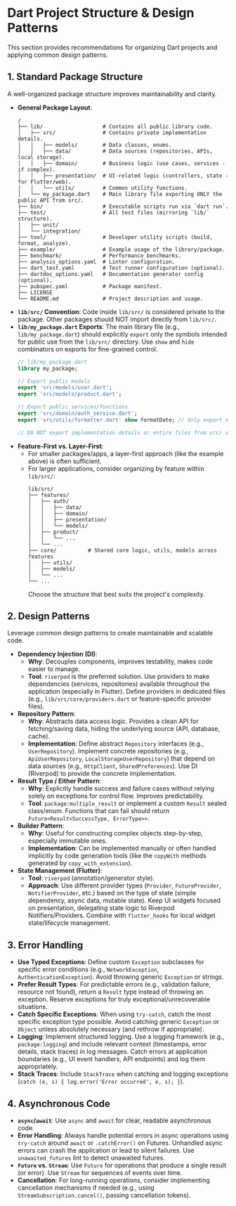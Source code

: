 # Dart Project Structure & Design Patterns

This section provides recommendations for organizing Dart projects and applying common design patterns.

## 1. Standard Package Structure

A well-organized package structure improves maintainability and clarity.

- **General Package Layout**:
  ```
  /
  ├── lib/                   # Contains all public library code.
  │   ├── src/               # Contains private implementation details.
  │   │   ├── models/        # Data classes, enums.
  │   │   ├── data/          # Data sources (repositories, APIs, local storage).
  │   │   ├── domain/        # Business logic (use cases, services - if complex).
  │   │   ├── presentation/  # UI-related logic (controllers, state - for Flutter/web).
  │   │   └── utils/         # Common utility functions.
  │   └── my_package.dart    # Main library file exporting ONLY the public API from src/.
  ├── bin/                   # Executable scripts run via `dart run`.
  ├── test/                  # All test files (mirroring `lib/` structure).
  │   ├── unit/
  │   └── integration/
  ├── tool/                  # Developer utility scripts (build, format, analyze).
  ├── example/               # Example usage of the library/package.
  ├── benchmark/             # Performance benchmarks.
  ├── analysis_options.yaml  # Linter configuration.
  ├── dart_test.yaml         # Test runner configuration (optional).
  ├── dartdoc_options.yaml   # Documentation generator config (optional).
  ├── pubspec.yaml           # Package manifest.
  ├── LICENSE
  └── README.md              # Project description and usage.
  ```
- **`lib/src/` Convention**: Code inside `lib/src/` is considered private to the package. Other packages should NOT import directly from `lib/src/`.
- **`lib/my_package.dart` Exports**: The main library file (e.g., `lib/my_package.dart`) should explicitly `export` only the symbols intended for public use from the `lib/src/` directory. Use `show` and `hide` combinators on exports for fine-grained control.
  ```dart
  // lib/my_package.dart
  library my_package;

  // Export public models
  export 'src/models/user.dart';
  export 'src/models/product.dart';

  // Export public services/functions
  export 'src/domain/auth_service.dart';
  export 'src/utils/formatter.dart' show formatDate; // Only export specific utility

  // DO NOT export implementation details or entire files from src/ unless intended.
  ```
- **Feature-First vs. Layer-First**:
    - For smaller packages/apps, a layer-first approach (like the example above) is often sufficient.
    - For larger applications, consider organizing by feature within `lib/src/`:
      ```
      lib/src/
      ├── features/
      │   ├── auth/
      │   │   ├── data/
      │   │   ├── domain/
      │   │   ├── presentation/
      │   │   └── models/
      │   ├── product/
      │   │   └── ...
      │   └── ...
      ├── core/          # Shared core logic, utils, models across features
      │   ├── utils/
      │   ├── models/
      │   └── ...
      └── ...
      ```
      Choose the structure that best suits the project's complexity.

## 2. Design Patterns

Leverage common design patterns to create maintainable and scalable code.

- **Dependency Injection (DI)**:
    - **Why**: Decouples components, improves testability, makes code easier to manage.
    - **Tool**: `riverpod` is the preferred solution. Use providers to make dependencies (services, repositories) available throughout the application (especially in Flutter). Define providers in dedicated files (e.g., `lib/src/core/providers.dart` or feature-specific provider files).
- **Repository Pattern**:
    - **Why**: Abstracts data access logic. Provides a clean API for fetching/saving data, hiding the underlying source (API, database, cache).
    - **Implementation**: Define abstract `Repository` interfaces (e.g., `UserRepository`). Implement concrete repositories (e.g., `ApiUserRepository`, `LocalStorageUserRepository`) that depend on data sources (e.g., `HttpClient`, `SharedPreferences`). Use DI (Riverpod) to provide the concrete implementation.
- **Result Type / Either Pattern**:
    - **Why**: Explicitly handle success and failure cases without relying solely on exceptions for control flow. Improves predictability.
    - **Tool**: `package:multiple_result` or implement a custom `Result` sealed class/enum. Functions that can fail should return `Future<Result<SuccessType, ErrorType>>`.
- **Builder Pattern**:
    - **Why**: Useful for constructing complex objects step-by-step, especially immutable ones.
    - **Implementation**: Can be implemented manually or often handled implicitly by code generation tools (like the `copyWith` methods generated by `copy_with_extension`).
- **State Management (Flutter)**:
    - **Tool**: `riverpod` (annotation/generator style).
    - **Approach**: Use different provider types (`Provider`, `FutureProvider`, `NotifierProvider`, etc.) based on the type of state (simple dependency, async data, mutable state). Keep UI widgets focused on presentation, delegating state logic to Riverpod Notifiers/Providers. Combine with `flutter_hooks` for local widget state/lifecycle management.

## 3. Error Handling

- **Use Typed Exceptions**: Define custom `Exception` subclasses for specific error conditions (e.g., `NetworkException`, `AuthenticationException`). Avoid throwing generic `Exception` or strings.
- **Prefer Result Types**: For predictable errors (e.g., validation failure, resource not found), return a `Result` type instead of throwing an exception. Reserve exceptions for truly exceptional/unrecoverable situations.
- **Catch Specific Exceptions**: When using `try-catch`, catch the most specific exception type possible. Avoid catching generic `Exception` or `Object` unless absolutely necessary (and rethrow if appropriate).
- **Logging**: Implement structured logging. Use a logging framework (e.g., `package:logging`) and include relevant context (timestamps, error details, stack traces) in log messages. Catch errors at application boundaries (e.g., UI event handlers, API endpoints) and log them appropriately.
- **Stack Traces**: Include `StackTrace` when catching and logging exceptions (`catch (e, s) { log.error('Error occurred', e, s); }`).

## 4. Asynchronous Code

- **`async`/`await`**: Use `async` and `await` for clear, readable asynchronous code.
- **Error Handling**: Always handle potential errors in async operations using `try-catch` around `await` or `.catchError()` on Futures. Unhandled async errors can crash the application or lead to silent failures. Use `unawaited_futures` lint to detect unawaited futures.
- **`Future` vs. `Stream`**: Use `Future` for operations that produce a single result (or error). Use `Stream` for sequences of events over time.
- **Cancellation**: For long-running operations, consider implementing cancellation mechanisms if needed (e.g., using `StreamSubscription.cancel()`, passing cancellation tokens).